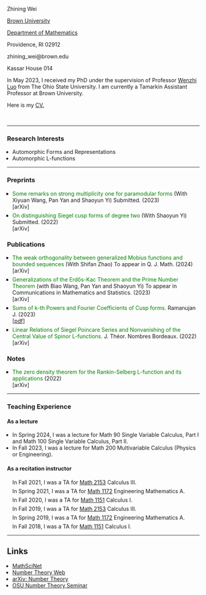 <html><head>

<script async src="https://www.googletagmanager.com/gtag/js?id=G-JQYT632GPP"></script> <script> window.dataLayer = window.dataLayer || []; function gtag(){dataLayer.push(arguments);} gtag('js', new Date()); gtag('config', 'G-JQYT632GPP'); </script> <title>Zhining Wei</title> <style type="text/css" media="all"> div.block { padding: 0 2em 1ex 2em; line-height: 1.2em; } ul { margin: 0 0 0 1em; padding: 0; } .simplelist { padding: 0pt 5pt 0pt 0pt; list-style-type: none; margin: 0; } li.title { list-style-type: square; margin-top: 6px; } span.title { color: #008000; } li.journal { list-style-type: none; } li.pdf { font-size: 90%; list-style-type: none; } li.instructor { list-style-type: none; margin-top: 6px; } li.grading { list-style-type: none; margin-top: 6px; } .paper { font-style: italic; } .coauthor { font-variant: small-caps; } p.clear { margin: 0; padding: 0; clear: both; } #main { color: black; padding: 10pt 15pt 10pt 15pt; margin: 0pt; line-height: 1.2em; } #repseminar { background-color: lightsalmon; text-align: center; padding: 2pt 5pt 3pt 5px; margin: 0; border: thin red solid; line-height: 1em; width: 150px; height: 45px; color: black; } #conference { background-color: #6CC417; text-align: center; padding: 2pt 5pt 3pt 5px; margin: 0 10px 0 40px; border: thin #006600 solid; line-height: 1em; width: 150px; color: black; } a.ou { color: black; text-decoration: none; } a.ou:hover { color: black; text-decoration: underline; } </style>


</head>
<body>

 <tbody>
        <tr><td colspan="2" valign="middle" class="td3"><p class="p2"><span class="s2">Zhining Wei</span></p></td></tr>
        <tr><td colspan="2" valign="middle" class="td4"><p class="p3"><span class="s2"><a href="http://www.brown.edu/">Brown University <span class="s3"></span></a></span></p></td></tr>
        <tr><td colspan="2" valign="middle" class="td4"><p class="p3"><span class="s2"><a href="https://www.brown.edu/academics/math/">Department of Mathematics <span class="s3"></span></a></span></p></td></tr>
        <tr><td colspan="2" valign="middle" class="td5"><p class="p3"><span class="s2">Providence, RI 02912</span></p></td></tr>
        <tr><td valign="middle" class="td4"><p class="p3"><span class="s2">zhining_wei@brown.edu</span></p></td></tr>
        <tr><td valign="middle" class="td4"><p class="p3"><span class="s2">Kassar House 014</span></p></td></tr>
        <tr><td valign="middle" class="td4"><p class="p3"><span class="s2">In May 2023, I received my PhD under the supervision of Professor <a href="https://people.math.osu.edu/luo.43/">Wenzhi Luo</a> from The Ohio State University. I am currently a Tamarkin Assistant Professor at Brown University.</span></p></td></tr> 
        <tr><td valign="middle" class="td4"><p class="p3"><span class="s2">Here is my <a href="https://weizhining.github.io/CurriculumVitaeZhiningWei2024.pdf">CV.</a></span></p></td></tr>
       </tbody>

<p class="p4"><span class="s1"></span><br></p>

<hr />

<h3><b>Research Interests</b></h3>
<ul class="ul1">
  <li>Automorphic Forms and Representations</li>
  <li>Automorphic L-functions</li>
</ul>



<hr />


<h3><b>Preprints </b></h3>
<ul class="ul1">

 <li class="title"><span class="title">Some remarks on strong multiplicity one for paramodular forms </span>  (With Xiyuan Wang, Pan Yan and Shaoyun Yi) Submitted. (2023)</li>
   [<a href="https://arxiv.org/pdf/2310.17144.pdf" style="text-decoration: none">arXiv</a>]
  
<li class="title"><span class="title">On distinguishing Siegel cusp forms of degree two</span>  (With Shaoyun Yi) Submitted. (2022)</li>
  [<a href="https://arxiv.org/pdf/2207.13234.pdf" style="text-decoration: none">arXiv</a>]

</ul>


<h3><b>Publications </b></h3>
<ul class="ul1">

<li class="title"><span class="title">The weak orthogonality between generalized Mobius functions and bounded sequences</span>  (With Shifan Zhao) To appear in Q. J. Math. (2024)</li>
  [<a href="https://arxiv.org/pdf/2308.11114.pdf" style="text-decoration: none">arXiv</a>]


  <li class="title"><span class="title">Generalizations of the Erd&#337s-Kac Theorem and the Prime Number Theorem</span> (with Biao Wang, Pan Yan and Shaoyun Yi) To appear in Communications in Mathematics and Statistics. (2023)</li>
 [<a href="https://arxiv.org/pdf/2303.05803.pdf" style="text-decoration: none">arXiv</a>]

  <li class="title"><span class="title">Sums of k-th Powers and Fourier Coefficients of Cusp forms.</span> Ramanujan J. (2023)</li>
  [<a href="https://people.math.osu.edu/wei.863/Papers/Sums of k-th Powers and Fourier Coefficients of Cusp forms.pdf">pdf</a>]

  <li class="title"><span class="title">Linear Relations of Siegel Poincare Series and Nonvanishing of the Central Value of Spinor L-functions.</span>  J. Théor. Nombres Bordeaux. (2022)</li> 
  [<a href="https://arxiv.org/pdf/2110.06254.pdf" style="text-decoration: none">arXiv</a>]


</ul>

<h3><b>Notes </b></h3>
<ul class="ul1">

<li class="title"><span class="title">The zero density theorem for the Rankin-Selberg L-function and its applications</span>  (2022)</li>
  [<a href="https://arxiv.org/pdf/2209.03462.pdf" style="text-decoration: none">arXiv</a>]

</ul>

<hr />


<h3><b>Teaching Experience</b></h3>

<h4>As a lecture</h4>

<ul class="ul1">

<li>In Spring 2024, I was a lecture for Math 90 Single Variable Calculus, Part I and Math 100 Single Variable Calculus, Part II.</li>

<li>In Fall 2023, I was a lecture for Math 200</a> Multivariable Calculus (Physics or Engineering).</li>

</ul>


<h4>As a recitation instructor</h4>

<ul class="ul1">
  <li class="instructor">In Fall 2021, I was a TA for <a href="https://math.osu.edu/courses/2153"> Math 2153</a> Calculus III.</li>

  <li class="instructor">In Spring 2021, I was a TA for <a href="https://math.osu.edu/courses/1172"> Math 1172</a> Engineering Mathematics A.</li>

  <li class="instructor">In Fall 2020, I was a TA for <a href="https://math.osu.edu/courses/1151"> Math 1151</a> Calculus I.</li>

  <li class="instructor">In Fall 2019, I was a TA for <a href="https://math.osu.edu/courses/2153"> Math 2153</a> Calculus III.</li>

  <li class="instructor">In Spring 2019, I was a TA for <a href="https://math.osu.edu/courses/1172"> Math 1172</a> Engineering Mathematics A.</li>

  <li class="instructor">In Fall 2018, I was a TA for <a href="https://math.osu.edu/courses/1151"> Math 1151</a> Calculus I.</li>

</ul>


<hr />

<h2>Links</h2>
<ul>

<li><a href="https://mathscinet.ams.org/mathscinet/publications-search">MathSciNet</a></li>
<li><a href="http://www.numbertheory.org/">Number Theory Web</a></li>
<li><a href="http://arxiv.org/list/math.NT/recent/">arXiv: Number Theory</a></li>
<li><a href="https://research.math.osu.edu/numbertheory/number.php">OSU Number Theory Seminar</a></li>


</ul>

</body>
</html>
